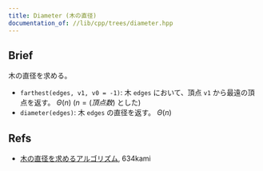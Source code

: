 ```yaml
---
title: Diameter (木の直径)
documentation_of: //lib/cpp/trees/diameter.hpp
---
```

## Brief
木の直径を求める。

* `farthest(edges, v1, v0 = -1)`: 木 `edges` において、頂点 `v1` から最遠の頂点を返す。 $\Theta(n)$ ($n = (頂点数)$ とした)
* `diameter(edges)`: 木 `edges` の直径を返す。 $\Theta(n)$

## Refs
* [木の直径を求めるアルゴリズム](https://algo-logic.info/tree-diameter/), 634kami

